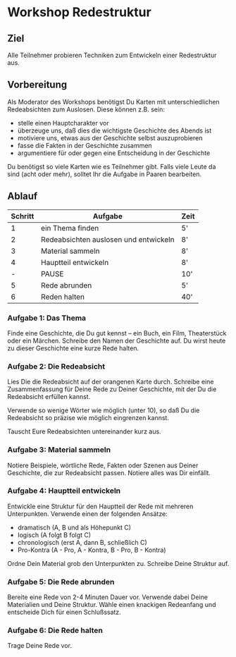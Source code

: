 # Workshop Redestruktur

## Ziel

Alle Teilnehmer probieren Techniken zum Entwickeln einer Redestruktur aus.


## Vorbereitung

Als Moderator des Workshops benötigst Du Karten mit unterschiedlichen Redeabsichten zum Auslosen. Diese können z.B. sein:

* stelle einen Hauptcharakter vor
* überzeuge uns, daß dies die wichtigste Geschichte des Abends ist
* motiviere uns, etwas aus der Geschichte selbst auszuprobieren
* fasse die Fakten in der Geschichte zusammen
* argumentiere für oder gegen eine Entscheidung in der Geschichte


Du benötigst so viele Karten wie es Teilnehmer gibt. Falls viele Leute da sind (acht oder mehr), solltet Ihr die Aufgabe in Paaren bearbeiten.

## Ablauf

| Schritt | Aufgabe | Zeit |
|---------|---------|------|
| 1       | ein Thema finden | 5' |
| 2       | Redeabsichten auslosen und entwickeln | 8' |
| 3       | Material sammeln | 8' |
| 4       | Hauptteil entwickeln | 8' |
| -       | PAUSE | 10' |
| 5       | Rede abrunden | 5' |
| 6       | Reden halten  | 40' |


### Aufgabe 1: Das Thema

Finde eine Geschichte, die Du gut kennst – ein Buch, ein Film, Theaterstück oder ein Märchen. Schreibe den Namen der Geschichte auf. Du wirst heute zu dieser Geschichte eine kurze Rede halten.


### Aufgabe 2: Die Redeabsicht

Lies Die die Redeabsicht auf der orangenen Karte durch. Schreibe eine Zusammenfassung für Deine Rede zu Deiner Geschichte, mit der Du die Redeabsicht erfüllen kannst. 

Verwende so wenige Wörter wie möglich (unter 10), so daß Du die Redeabsicht so präzise wie möglich eingrenzen kannst.

Tauscht Eure Redeabsichten untereinander kurz aus.


### Aufgabe 3: Material sammeln

Notiere Beispiele, wörtliche Rede, Fakten oder Szenen aus Deiner Geschichte, die zur Redeabsicht passen. Notiere alles was Dir einfällt.


### Aufgabe 4: Hauptteil entwickeln

Entwickle eine Struktur für den Hauptteil der Rede mit mehreren Unterpunkten. Verwende einen der folgenden Ansätze:

* dramatisch (A, B und als Höhepunkt C)
* logisch (A folgt B folgt C)
* chronologisch (erst A, dann B, schließlich C)
* Pro-Kontra (A - Pro, A - Kontra, B - Pro, B - Kontra)

Ordne Dein Material grob den Unterpunkten zu. Schreibe Deine Struktur auf.


### Aufgabe 5: Die Rede abrunden

Bereite eine Rede von 2-4 Minuten Dauer vor. Verwende dabei Deine Materialien und Deine Struktur. Wähle einen knackigen Redeanfang und entscheide Dich für einen Schlußssatz.

### Aufgabe 6: Die Rede halten

Trage Deine Rede vor.
